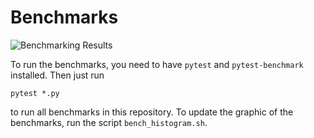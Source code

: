 # Benchmarks

![Benchmarking Results](./bench_results.svg)


To run the benchmarks, you need to have `pytest` and `pytest-benchmark` installed. Then just run

```
pytest *.py
```

to run all benchmarks in this repository. To update the graphic of the benchmarks, run the script `bench_histogram.sh`.
